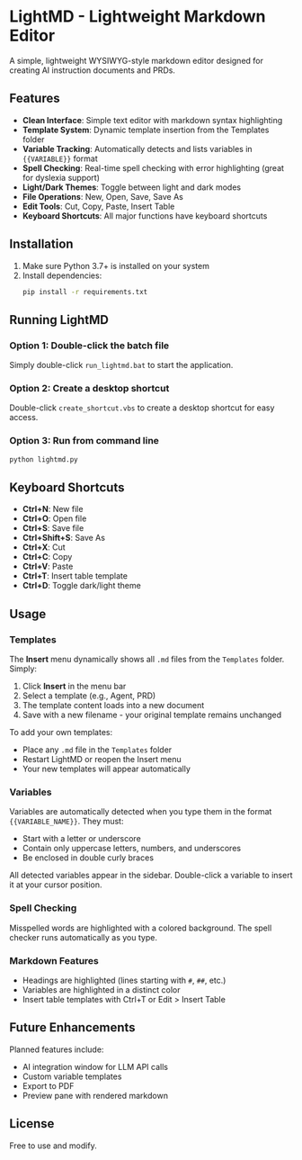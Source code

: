 # LightMD - Lightweight Markdown Editor

A simple, lightweight WYSIWYG-style markdown editor designed for creating AI instruction documents and PRDs.

## Features

- **Clean Interface**: Simple text editor with markdown syntax highlighting
- **Template System**: Dynamic template insertion from the Templates folder
- **Variable Tracking**: Automatically detects and lists variables in `{{VARIABLE}}` format
- **Spell Checking**: Real-time spell checking with error highlighting (great for dyslexia support)
- **Light/Dark Themes**: Toggle between light and dark modes
- **File Operations**: New, Open, Save, Save As
- **Edit Tools**: Cut, Copy, Paste, Insert Table
- **Keyboard Shortcuts**: All major functions have keyboard shortcuts

## Installation

1. Make sure Python 3.7+ is installed on your system
2. Install dependencies:
   ```bash
   pip install -r requirements.txt
   ```

## Running LightMD

### Option 1: Double-click the batch file
Simply double-click `run_lightmd.bat` to start the application.

### Option 2: Create a desktop shortcut
Double-click `create_shortcut.vbs` to create a desktop shortcut for easy access.

### Option 3: Run from command line
```bash
python lightmd.py
```

## Keyboard Shortcuts

- **Ctrl+N**: New file
- **Ctrl+O**: Open file
- **Ctrl+S**: Save file
- **Ctrl+Shift+S**: Save As
- **Ctrl+X**: Cut
- **Ctrl+C**: Copy
- **Ctrl+V**: Paste
- **Ctrl+T**: Insert table template
- **Ctrl+D**: Toggle dark/light theme

## Usage

### Templates
The **Insert** menu dynamically shows all `.md` files from the `Templates` folder. Simply:
1. Click **Insert** in the menu bar
2. Select a template (e.g., Agent, PRD)
3. The template content loads into a new document
4. Save with a new filename - your original template remains unchanged

To add your own templates:
- Place any `.md` file in the `Templates` folder
- Restart LightMD or reopen the Insert menu
- Your new templates will appear automatically

### Variables
Variables are automatically detected when you type them in the format `{{VARIABLE_NAME}}`. They must:
- Start with a letter or underscore
- Contain only uppercase letters, numbers, and underscores
- Be enclosed in double curly braces

All detected variables appear in the sidebar. Double-click a variable to insert it at your cursor position.

### Spell Checking
Misspelled words are highlighted with a colored background. The spell checker runs automatically as you type.

### Markdown Features
- Headings are highlighted (lines starting with `#`, `##`, etc.)
- Variables are highlighted in a distinct color
- Insert table templates with Ctrl+T or Edit > Insert Table

## Future Enhancements

Planned features include:
- AI integration window for LLM API calls
- Custom variable templates
- Export to PDF
- Preview pane with rendered markdown

## License

Free to use and modify.
